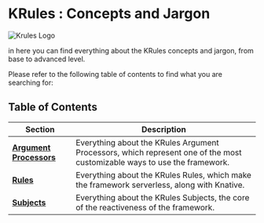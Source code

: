 # KRules : Concepts and Jargon

![Krules Logo](https://github.com/airspot-dev/krules/blob/feature/docs/.support/krules_ext_logo.png)

in here you can find everything about the KRules concepts and jargon, from base to advanced level.

Please refer to the following table of contents to find what you are searching for:

## Table of Contents

| Section | Description |
| - | - |
| [**Argument Processors**](./argument-processors.md) | Everything about the KRules Argument Processors, which represent one of the most customizable ways to use the framework. |
| [**Rules**](./rules.md) | Everything about the KRules Rules, which make the framework serverless, along with Knative. |
| [**Subjects**](./subjects.md) | Everything about the KRules Subjects, the core of the reactiveness of the framework. |